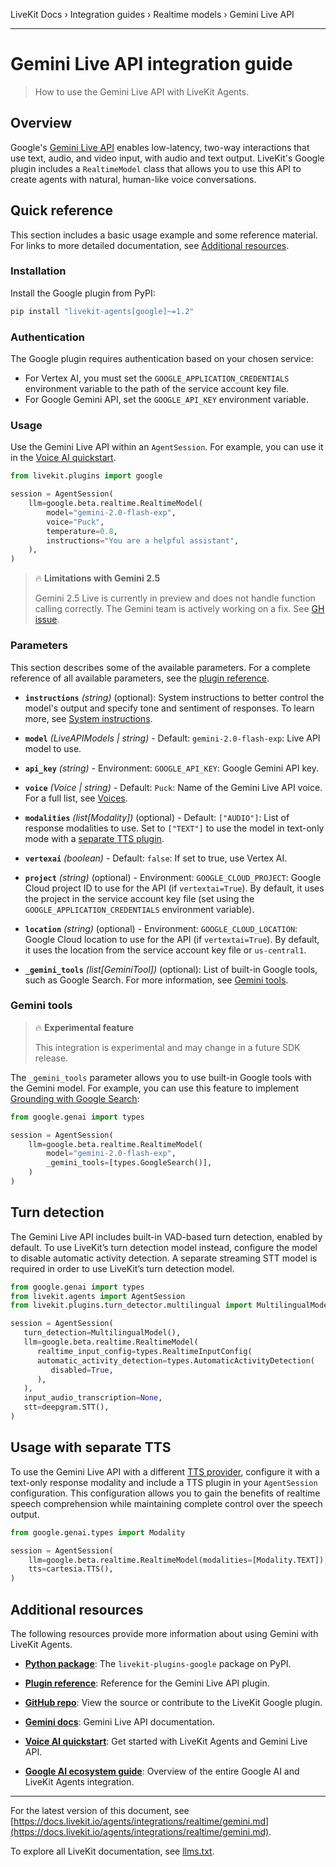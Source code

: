LiveKit Docs › Integration guides › Realtime models › Gemini Live API

---

# Gemini Live API integration guide

> How to use the Gemini Live API with LiveKit Agents.

## Overview

Google's [Gemini Live API](https://ai.google.dev/gemini-api/docs/live) enables low-latency, two-way interactions that use text, audio, and video input, with audio and text output. LiveKit's Google plugin includes a `RealtimeModel` class that allows you to use this API to create agents with natural, human-like voice conversations.

## Quick reference

This section includes a basic usage example and some reference material. For links to more detailed documentation, see [Additional resources](#additional-resources).

### Installation

Install the Google plugin from PyPI:

```bash
pip install "livekit-agents[google]~=1.2"

```

### Authentication

The Google plugin requires authentication based on your chosen service:

- For Vertex AI, you must set the `GOOGLE_APPLICATION_CREDENTIALS` environment variable to the path of the service account key file.
- For Google Gemini API, set the `GOOGLE_API_KEY` environment variable.

### Usage

Use the Gemini Live API within an `AgentSession`. For example, you can use it in the [Voice AI quickstart](https://docs.livekit.io/agents/start/voice-ai.md).

```python
from livekit.plugins import google

session = AgentSession(
    llm=google.beta.realtime.RealtimeModel(
        model="gemini-2.0-flash-exp",
        voice="Puck",
        temperature=0.8,
        instructions="You are a helpful assistant",
    ),
)

```

> 🔥 **Limitations with Gemini 2.5**
> 
> Gemini 2.5 Live is currently in preview and does not handle function calling correctly. The Gemini team is actively working on a fix. See [GH issue](https://github.com/googleapis/python-genai/issues/843).

### Parameters

This section describes some of the available parameters. For a complete reference of all available parameters, see the [plugin reference](https://docs.livekit.io/reference/python/v1/livekit/plugins/google/beta/realtime/index.html.md).

- **`instructions`** _(string)_ (optional): System instructions to better control the model's output and specify tone and sentiment of responses. To learn more, see [System instructions](https://ai.google.dev/gemini-api/docs/live#system-instructions).

- **`model`** _(LiveAPIModels | string)_ - Default: `gemini-2.0-flash-exp`: Live API model to use.

- **`api_key`** _(string)_ - Environment: `GOOGLE_API_KEY`: Google Gemini API key.

- **`voice`** _(Voice | string)_ - Default: `Puck`: Name of the Gemini Live API voice. For a full list, see [Voices](https://ai.google.dev/gemini-api/docs/live#change-voices).

- **`modalities`** _(list[Modality])_ (optional) - Default: `["AUDIO"]`: List of response modalities to use. Set to `["TEXT"]` to use the model in text-only mode with a [separate TTS plugin](#separate-tts).

- **`vertexai`** _(boolean)_ - Default: `false`: If set to true, use Vertex AI.

- **`project`** _(string)_ (optional) - Environment: `GOOGLE_CLOUD_PROJECT`: Google Cloud project ID to use for the API (if `vertextai=True`). By default, it uses the project in the service account key file (set using the `GOOGLE_APPLICATION_CREDENTIALS` environment variable).

- **`location`** _(string)_ (optional) - Environment: `GOOGLE_CLOUD_LOCATION`: Google Cloud location to use for the API (if `vertextai=True`). By default, it uses the location from the service account key file or `us-central1`.

- **`_gemini_tools`** _(list[GeminiTool])_ (optional): List of built-in Google tools, such as Google Search. For more information, see [Gemini tools](#gemini-tools).

### Gemini tools

> 🔥 **Experimental feature**
> 
> This integration is experimental and may change in a future SDK release.

The `_gemini_tools` parameter allows you to use built-in Google tools with the Gemini model. For example, you can use this feature to implement [Grounding with Google Search](https://ai.google.dev/gemini-api/docs/live-tools#google-search):

```python
from google.genai import types

session = AgentSession(
    llm=google.beta.realtime.RealtimeModel(
        model="gemini-2.0-flash-exp",
        _gemini_tools=[types.GoogleSearch()],
    )
)

```

## Turn detection

The Gemini Live API includes built-in VAD-based turn detection, enabled by default. To use LiveKit’s turn detection model instead, configure the model to disable automatic activity detection. A separate streaming STT model is required in order to use LiveKit’s turn detection model.

```python
from google.genai import types
from livekit.agents import AgentSession
from livekit.plugins.turn_detector.multilingual import MultilingualModel

session = AgentSession(
   turn_detection=MultilingualModel(),
   llm=google.beta.realtime.RealtimeModel(
      realtime_input_config=types.RealtimeInputConfig(
      automatic_activity_detection=types.AutomaticActivityDetection(
         disabled=True,
      ),
   ),
   input_audio_transcription=None,
   stt=deepgram.STT(),
)

```

## Usage with separate TTS

To use the Gemini Live API with a different [TTS provider](https://docs.livekit.io/agents/integrations/tts.md), configure it with a text-only response modality and include a TTS plugin in your `AgentSession` configuration. This configuration allows you to gain the benefits of realtime speech comprehension while maintaining complete control over the speech output.

```python
from google.genai.types import Modality

session = AgentSession(
    llm=google.beta.realtime.RealtimeModel(modalities=[Modality.TEXT]),
    tts=cartesia.TTS(),
)

```

## Additional resources

The following resources provide more information about using Gemini with LiveKit Agents.

- **[Python package](https://pypi.org/project/livekit-plugins-google/)**: The `livekit-plugins-google` package on PyPI.

- **[Plugin reference](https://docs.livekit.io/reference/python/v1/livekit/plugins/google/beta/realtime/index.html.md)**: Reference for the Gemini Live API plugin.

- **[GitHub repo](https://github.com/livekit/agents/tree/main/livekit-plugins/livekit-plugins-google)**: View the source or contribute to the LiveKit Google plugin.

- **[Gemini docs](https://ai.google.dev/gemini-api/docs/live)**: Gemini Live API documentation.

- **[Voice AI quickstart](https://docs.livekit.io/agents/start/voice-ai.md)**: Get started with LiveKit Agents and Gemini Live API.

- **[Google AI ecosystem guide](https://docs.livekit.io/agents/integrations/google.md)**: Overview of the entire Google AI and LiveKit Agents integration.

---


For the latest version of this document, see [https://docs.livekit.io/agents/integrations/realtime/gemini.md](https://docs.livekit.io/agents/integrations/realtime/gemini.md).

To explore all LiveKit documentation, see [llms.txt](https://docs.livekit.io/llms.txt).
